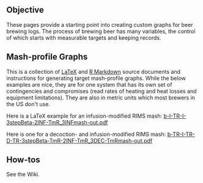 ## Objective
These pages provide a starting point into creating custom graphs for beer brewing logs.  The process of brewing beer has many variables, the control of which starts with measurable targets and keeping records.

## Mash-profile Graphs
This is a collection of [LaTeX](https://www.latex-project.org) and [R Markdown](https://rmarkdown.rstudio.com) source documents and instructions for generating target mash-profile graphs.  While the below examples are nice, they are for one system that has its own set of contingencies and compromises (read rates of heating and heat losses and equipment limitations).  They are also in metric units which most brewers in the US don't use.

Here is a LaTeX example for an infusion-modified RIMS mash: [b-I-TR-I-3stepBeta-2INF-TmR_3INFmash-out.pdf](https://github.com/Melonbob/mash-profile-graphs/files/8156059/b-I-TR-I-3stepBeta-2INF-TmR_3INFmash-out.pdf)

Here is one for a decoction- and infusion-modified RIMS mash: [b-TR-I-TR-D-TR-3stepBeta-TmR-2INF-TmR_3DEC-TmRmash-out.pdf](https://github.com/Melonbob/mash-profile-graphs/files/8156103/b-TR-I-TR-D-TR-3stepBeta-TmR-2INF-TmR_3DEC-TmRmash-out.pdf)

## How-tos
See the Wiki.


